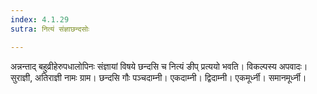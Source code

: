 ```yaml
---
index: 4.1.29
sutra: नित्यं संज्ञाछन्दसोः

---
```

अन्नन्ताद् बहुव्रीहेरुपधालोपिनः संज्ञायां विषये छन्दसि च नित्यं ङीप् प्रत्ययो भवति। विकल्पस्य अपवादः। सुराज्ञी, अतिराज्ञी नामः ग्राम। छन्दसि गौः पञ्चदाम्नी। एकदाम्नी। द्विदाम्नी। एकमूर्ध्नी। समानमूर्ध्नी।